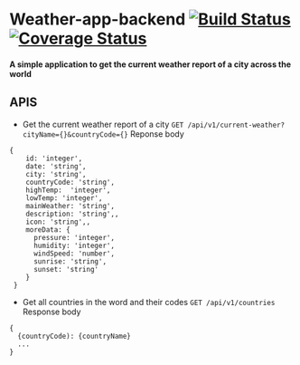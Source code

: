# Weather-app-backend   [![Build Status](https://travis-ci.com/Lundii/weather-app-backend.svg?branch=develop)](https://travis-ci.com/Lundii/weather-app-backend)  [![Coverage Status](https://coveralls.io/repos/github/Lundii/weather-app-backend/badge.svg?branch=develop)](https://coveralls.io/github/Lundii/weather-app-backend?branch=develop)

#### A simple application to get the current weather report of a city across the world 
## APIS

*  Get the current weather report of a city `GET /api/v1/current-weather?cityName={}&countryCode={}`
  Reponse body 
  ```
  {
      id: 'integer',
      date: 'string',
      city: 'string',
      countryCode: 'string',
      highTemp:  'integer',
      lowTemp: 'integer',
      mainWeather: 'string',
      description: 'string',,
      icon: 'string',,
      moreData: {
        pressure: 'integer',
        humidity: 'integer',
        windSpeed: 'number',
        sunrise: 'string',
        sunset: 'string'
      }
   }
  ```
  
 * Get all countries in the word and their codes `GET /api/v1/countries`
 Response body 
 ```
 {
   {countryCode): {countryName}
   ...
 }
 ```
